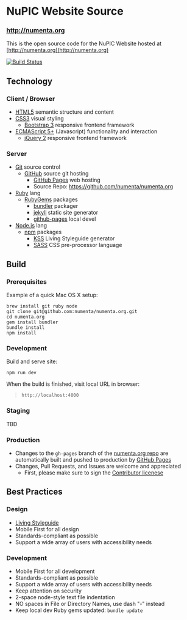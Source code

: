 # NuPIC Website Source

### http://numenta.org

This is the open source code for the NuPIC Website hosted at
[http://numenta.org](http://numenta.org)

[![Build Status](https://travis-ci.org/numenta/numenta.org.png?branch=gh-pages)](https://travis-ci.org/numenta/numenta.org)


## Technology

### Client / Browser

* [HTML5](http://en.wikipedia.org/wiki/HTML5) semantic structure and content
* [CSS3](http://en.wikipedia.org/wiki/Cascading_Style_Sheets) visual styling
  * [Bootstrap 3](http://getbootstrap.com/) responsive frontend framework
* [ECMAScript 5+](http://en.wikipedia.org/wiki/ECMAScript)
  (Javascript) functionality and interaction
  * [jQuery 2](http://getbootstrap.com/) responsive frontend framework

### Server

* [Git](http://git-scm.com/) source control
  * [GitHub](http://github.com) source git hosting
    * [GitHub Pages](https://pages.github.com/) web hosting
    * Source Repo: https://github.com/numenta/numenta.org
* [Ruby](https://www.ruby-lang.org/) lang
  * [RubyGems](https://rubygems.org/) packages
    * [bundler](http://bundler.io/) packager
    * [jekyll](http://jekyllrb.com/) static site generator
    * [github-pages](https://github.com/github/pages-gem) local devel
* [Node.js](https://nodejs.org/) lang
  * [npm](https://www.npmjs.com/) packages
    * [KSS](https://github.com/kss-node/kss-node) Living Styleguide generator
    * [SASS](http://sass-lang.com/) CSS pre-processor language


## Build

### Prerequisites

Example of a quick Mac OS X setup:
```
brew install git ruby node
git clone git@github.com:numenta/numenta.org.git
cd numenta.org
gem install bundler
bundle install
npm install
```

### Development

Build and serve site:
```
npm run dev
```

When the build is finished, visit local URL in browser:

> `http://localhost:4000`

### Staging

  TBD

### Production

* Changes to the `gh-pages` branch of the
  [numenta.org repo](https://github.com/numenta/numenta.org) are automatically
  built and pushed to production by [GitHub Pages](https://pages.github.com/)
* Changes, Pull Requests, and Issues are welcome and appreciated
  * First, please make sure to sign the
    [Contributor licenese](http://numenta.org/licenses/cl/)


## Best Practices

### Design

* [Living Styleguide](http://numenta.org/styleguide/)
* Mobile First for all design
* Standards-compliant as possible
* Support a wide array of users with accessibility needs

### Development

* Mobile First for all development
* Standards-compliant as possible
* Support a wide array of users with accessibility needs
* Keep attention on security
* 2-space node-style text file indentation
* NO spaces in File or Directory Names, use dash "-" instead
* Keep local dev Ruby gems updated: `bundle update`
